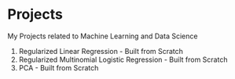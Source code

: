 # Projects
My Projects related to Machine Learning and Data Science
1. Regularized Linear Regression - Built from Scratch
2. Regularized Multinomial Logistic Regression - Built from Scratch
3. PCA - Built from Scratch
